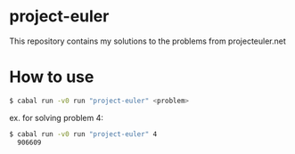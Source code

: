 # project-euler
This repository contains my solutions to the problems from projecteuler.net

# How to use
```bash
$ cabal run -v0 run "project-euler" <problem>
```
ex. for solving problem 4:
```bash
$ cabal run -v0 run "project-euler" 4
  906609
```
